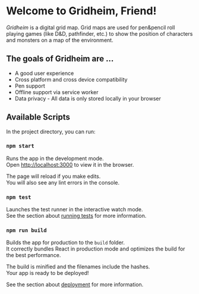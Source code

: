# Welcome to Gridheim, Friend!

*Gridheim* is a digital grid map. Grid maps are used for pen&pencil roll playing games (like D&D, pathfinder, etc.) to show the position of characters and monsters on a map of the environment.

## The goals of Gridheim are ...
- A good user experience
- Cross platform and cross device compatibility
- Pen support
- Offline support via service worker
- Data privacy - All data is only stored locally in your browser

## Available Scripts

In the project directory, you can run:

### `npm start`

Runs the app in the development mode.<br>
Open [http://localhost:3000](http://localhost:3000) to view it in the browser.

The page will reload if you make edits.<br>
You will also see any lint errors in the console.

### `npm test`

Launches the test runner in the interactive watch mode.<br>
See the section about [running tests](https://facebook.github.io/create-react-app/docs/running-tests) for more information.

### `npm run build`

Builds the app for production to the `build` folder.<br>
It correctly bundles React in production mode and optimizes the build for the best performance.

The build is minified and the filenames include the hashes.<br>
Your app is ready to be deployed!

See the section about [deployment](https://facebook.github.io/create-react-app/docs/deployment) for more information.
